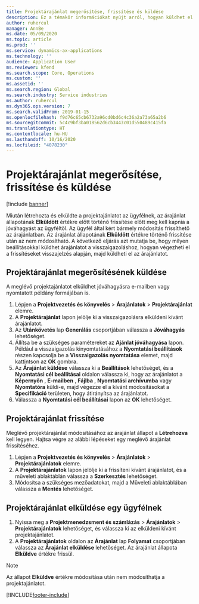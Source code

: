```yaml
---
title: Projektárajánlat megerősítése, frissítése és küldése
description: Ez a témakör információkat nyújt arról, hogyan küldhet el egy árajánlatot az ügyfélnek megerősítésre, módosíthatja azt a visszajelzések alapján, majd hogyan küldheti újra az árajánlatot.
author: ruhercul
manager: AnnBe
ms.date: 05/09/2020
ms.topic: article
ms.prod: ''
ms.service: dynamics-ax-applications
ms.technology: ''
audience: Application User
ms.reviewer: kfend
ms.search.scope: Core, Operations
ms.custom: ''
ms.assetid: ''
ms.search.region: Global
ms.search.industry: Service industries
ms.author: ruhercul
ms.dyn365.ops.version: 7
ms.search.validFrom: 2019-01-15
ms.openlocfilehash: f9d76c65cb6732a96cd0bd6c4c36a2a73a65a2b6
ms.sourcegitcommit: 5c4c9bf3ba018562d6cb3443c01d550489c415fa
ms.translationtype: HT
ms.contentlocale: hu-HU
ms.lasthandoff: 10/16/2020
ms.locfileid: "4078230"
---
```

# <a name="confirm-update-and-send-a-project-quotation"></a>Projektárajánlat megerősítése, frissítése és küldése

[!include [banner](../includes/banner.md)]

Miután létrehozta és elküldte a projektajánlatot az ügyfélnek, az árajánlat állapotának **Elküldött** értékre előtt történő frissítése előtt meg kell kapnia a jóváhagyást az ügyféltől. Az ügyfél által kért bármely módosítás frissíthető az árajánlatban. Az árajánlat állapotának **Elküldött** értékre történő frissítése után az nem módosítható. A következő eljárás azt mutatja be, hogy milyen beállításokkal küldhet árajánlatot a visszaigazoláshoz, hogyan végezheti el a frissítéseket visszajelzés alapján, majd küldheti el az árajánlatot.

## <a name="send-a-project-quotation-confirmation"></a>Projektárajánlat megerősítésének küldése  

A meglévő projektajánlatot elküldhet jóváhagyásra e-mailben vagy nyomtatott példány formájában is. 

1. Lépjen a **Projektvezetés és könyvelés** > **Árajánlatok** > **Projektárajánlat** elemre. 
2. A **Projektárajánlat** lapon jelölje ki a visszaigazolásra elküldeni kívánt árajánlatot. 
3. Az **Utánkövetés** lap **Generálás** csoportjában válassza a **Jóváhagyás** lehetőséget. 
4. Állítsa be a szükséges paramétereket az **Ajánlat jóváhagyása** lapon. Például a visszaigazolás kinyomtatásához a **Nyomtatási beállítások** részen kapcsolja be a **Visszaigazolás nyomtatása** elemet, majd kattintson az **OK** gombra.
5. Az **Árajánlat küldése** válassza ki a **Beállítások** lehetőséget, és a **Nyomtatási cél beállításai** oldalon válassza ki, hogy az árajánlatot a **Képernyőn** , **E-mailben** , **Fájlba** , **Nyomtatási archívumba** vagy **Nyomtatóra** küldi-e, majd végezze el a kívánt módosításokat a **Specifikáció** területen, hogy átirányítsa az árajánlatot.
6. Válassza a **Nyomtatási cél beállításai** lapon az **OK** lehetőséget.  

## <a name="update-a-project-quotation"></a>Projektárajánlat frissítése

Meglévő projektárajánlat módosításához az árajánlat állapot a **Létrehozva** kell legyen. Hajtsa végre az alábbi lépéseket egy meglévő árajánlat frissítéséhez. 

1. Lépjen a **Projektvezetés és könyvelés** > **Árajánlatok** > **Projektárajánlatok** elemre.
2. A **Projektárajánlatok** lapon jelölje ki a frissíteni kívánt árajánlatot, és a műveleti ablaktáblán válassza a **Szerkesztés** lehetőséget.
3. Módosítsa a szükséges mezőadatokat, majd a Műveleti ablaktáblában válassza a **Mentés** lehetőséget.  

## <a name="send-a-project-quotation-to-a-customer"></a>Projektárajánlat elküldése egy ügyfélnek 

1. Nyissa meg a **Projektmenedzsment és számlázás** > **Árajánlatok** > **Projektárajánlatok** lehetőséget, és válassza ki az elküldeni kívánt projektajánlatot.
2. A **Projektárajánlatok** oldalon az **Árajánlat** lap **Folyamat** csoportjában válassza az **Árajánlat elküldése** lehetőséget. Az árajánlat állapota **Elküldve** értékre frissül.

> [!NOTE]
> Az állapot **Elküldve** értékre módosítása után nem módosíthatja a projektajánlatot.


[!INCLUDE[footer-include](../includes/footer-banner.md)]